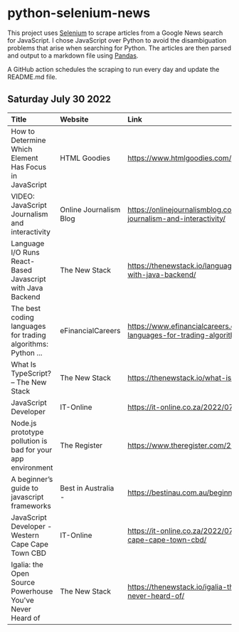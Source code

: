 # python-selenium-news

This project uses [Selenium](https://www.seleniumhq.org/) to scrape articles from a Google News search for JavaScript.
I chose JavaScript over Python to avoid the disambiguation problems that arise when searching for Python.
The articles are then parsed and output to a markdown file using [Pandas](https://pandas.pydata.org/).

A GitHub action schedules the scraping to run every day and update the README.md file.

## Saturday July 30 2022


| Title                                                        | Website                | Link                                                                                       |
|:-------------------------------------------------------------|:-----------------------|:-------------------------------------------------------------------------------------------|
| How to Determine Which Element Has Focus in JavaScript       | HTML Goodies           | https://www.htmlgoodies.com/javascript/javascript-element-focus/                           |
| VIDEO: JavaScript Journalism and interactivity               | Online Journalism Blog | https://onlinejournalismblog.com/2022/07/26/video-javascript-journalism-and-interactivity/ |
| Language I/O Runs React-Based Javascript with Java Backend   | The New Stack          | https://thenewstack.io/language-i-o-runs-react-based-javascript-with-java-backend/         |
| The best coding languages for trading algorithms: Python ... | eFinancialCareers      | https://www.efinancialcareers.com/news/2022/07/coding-languages-for-trading-algorithms     |
| What Is TypeScript? – The New Stack                          | The New Stack          | https://thenewstack.io/what-is-typescript/                                                 |
| JavaScript Developer                                         | IT-Online              | https://it-online.co.za/2022/07/29/javascript-developer-17/                                |
| Node.js prototype pollution is bad for your app environment  | The Register           | https://www.theregister.com/2022/07/25/nodejs_prototype_pollution/                         |
| A beginner’s guide to javascript frameworks                  | Best in Australia -    | https://bestinau.com.au/beginners-guide-to-javascript-frameworks/                          |
| JavaScript Developer - Western Cape Cape Town CBD            | IT-Online              | https://it-online.co.za/2022/07/29/javascript-developer-western-cape-cape-town-cbd/        |
| Igalia: the Open Source Powerhouse You've Never Heard of     | The New Stack          | https://thenewstack.io/igalia-the-open-source-powerhouse-youve-never-heard-of/             |